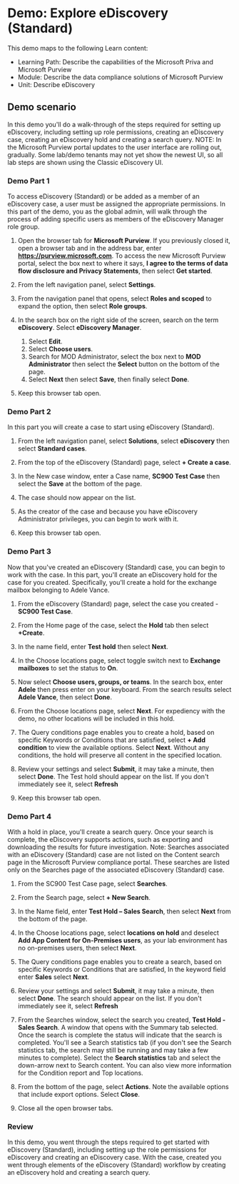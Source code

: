 <!---
---
Demo:
    Title: 'Explore the eDiscovery'
    Learning Path/Module/Unit: 'Learning Path: Describe the capabilities of the Microsoft Priva and Microsoft Purview; Module 3: Describe the data compliance solutions of Microsoft Purview; Unit 2:  Describe eDiscovery'
---
--->

# Demo: Explore eDiscovery (Standard)

This demo maps to the following Learn content:

- Learning Path: Describe the capabilities of the Microsoft Priva and Microsoft Purview
- Module: Describe the data compliance solutions of Microsoft Purview
- Unit:  Describe eDiscovery

## Demo scenario

In this demo you'll do a walk-through of the steps required for setting up eDiscovery, including setting up role permissions, creating an eDiscovery case, creating an eDiscovery hold and creating a search query.  NOTE: In the Microsoft Purview portal updates to the user interface are rolling out, gradually. Some lab/demo tenants may not yet show the newest UI, so all lab steps are shown using the Classic eDiscovery UI.

### Demo Part 1

To access eDiscovery (Standard) or be added as a member of an eDiscovery case, a user must be assigned the appropriate permissions. In this part of the demo, you as the global admin, will walk through the process of adding specific users as members of the eDiscovery Manager role group.

1. Open the browser tab for **Microsoft Purview**. If you previously closed it, open a browser tab and in the address bar, enter **https://purview.microsoft.com**. To access the new Microsoft Purview portal, select the box next to where it says, **I agree to the terms of data flow disclosure and Privacy Statements**, then select **Get started**.  
1. From the left navigation panel, select **Settings**.
1. From the navigation panel that opens, select **Roles and scoped** to expand the option, then select **Role groups**.
1. In the search box on the right side of the screen, search on the term **eDiscovery**.  Select **eDiscovery Manager**.
    1. Select **Edit**.
    1. Select **Choose users**.
    1. Search for MOD Administrator, select the box next to **MOD Administrator** then select the **Select** button on the bottom of the page.
    1. Select **Next** then select **Save**, then finally select **Done**.

1. Keep this browser tab open.

### Demo Part 2

In this part you will create a case to start using eDiscovery (Standard).

1. From the left navigation panel, select **Solutions**, select **eDiscovery** then select **Standard cases**.

1. From the top of the eDiscovery (Standard) page, select **+ Create a case**.

1. In the New case window, enter a Case name, **SC900 Test Case** then select the **Save** at the bottom of the page.

1. The case should now appear on the list.

1. As the creator of the case and because you have eDiscovery Administrator privileges, you can begin to work with it.  

1. Keep this browser tab open.

### Demo Part 3

Now that you've created an eDiscovery (Standard) case, you can begin to work with the case.  In this part, you'll create an eDiscovery hold for the case for you created.  Specifically, you'll create a hold for the exchange mailbox belonging to Adele Vance.

1. From the eDiscovery (Standard) page, select the case you created - **SC900 Test Case**.

1. From the Home page of the case, select the **Hold** tab then select **+Create**.

1. In the name field, enter **Test hold** then select **Next**.

1. In the Choose locations page, select toggle switch next to **Exchange mailboxes** to set the status to **On**.  

1. Now select **Choose users, groups, or teams**.  In the search box, enter **Adele** then press enter on your keyboard. From the search results select **Adele Vance**, then select **Done**.

1. From the Choose locations page, select **Next**.  For expediency with the demo, no other locations will be included in this hold.

1. The Query conditions page enables you to create a hold, based on specific Keywords or Conditions that are satisfied, select **+ Add condition** to view the available options.  Select **Next**. Without any conditions, the hold will preserve all content in the specified location.

1. Review your settings and select **Submit**, it may take a minute, then select **Done**.  The Test hold should appear on the list.  If you don't immediately see it, select **Refresh**

1. Keep this browser tab open.

### Demo Part 4

With a hold in place, you'll create a search query.  Once your search is complete, the eDiscovery supports actions, such as exporting and downloading the results for future investigation.   Note:  Searches associated with an eDiscovery (Standard) case are not listed on the Content search page in the Microsoft Purview compliance portal. These searches are listed only on the Searches page of the associated eDiscovery (Standard) case.

1. From the SC900 Test Case page, select  **Searches**.

1. From the Search page, select **+ New Search**.

1. In the Name field, enter **Test Hold – Sales Search**, then select **Next** from the bottom of the page.

1. In the Choose locations page, select **locations on hold** and deselect **Add App Content for On-Premises users**, as your lab environment has no on-premises  users, then select **Next**.

1. The Query conditions page enables you to create a search, based on specific Keywords or Conditions that are satisfied, In the keyword field enter **Sales** select **Next**.

1. Review your settings and select **Submit**, it may take a minute, then select **Done**.  The search should appear on the list.  If you don't immediately see it, select **Refresh**

1. From the Searches window, select the search you created, **Test Hold - Sales Search**.  A window that opens with the Summary tab selected.  Once the search is complete the status will indicate that the search is completed.  You'll see a Search statistics tab (if you don't see the Search statistics tab, the search may still be running and may take a few minutes to complete).  Select the **Search statistics** tab and select the down-arrow next to Search content.  You can also view more information for the Condition report and Top locations.  

1. From the bottom of the page, select **Actions**.  Note the available options that include export options. Select **Close**.

1. Close all the open browser tabs.

### Review

In this demo, you went through the steps required to get started with eDiscovery (Standard), including setting up the role permissions for eDiscovery and creating an eDiscovery case.  With the case, created you went through elements of the eDiscovery (Standard) workflow by creating an eDiscovery hold and creating a search query.
